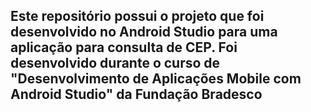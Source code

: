 ## Este repositório possui o projeto que foi desenvolvido no Android Studio para uma aplicação para consulta de CEP. Foi desenvolvido durante o curso de "Desenvolvimento de Aplicações Mobile com Android Studio" da Fundação Bradesco
